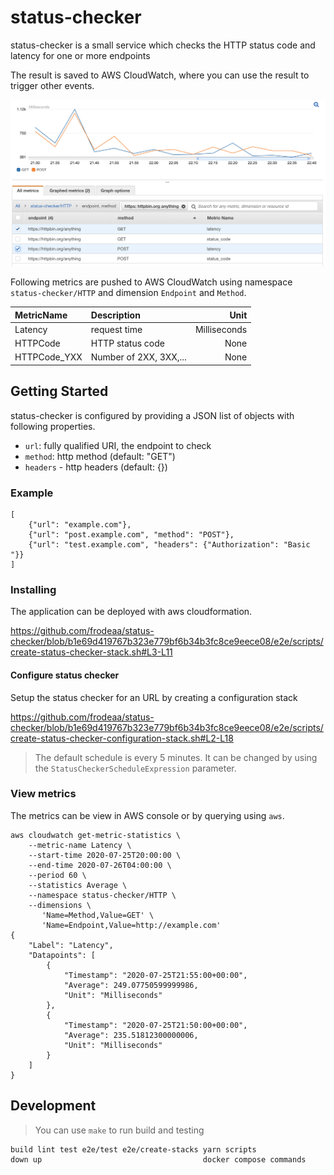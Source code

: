 # status-checker

status-checker is a small service which checks
the HTTP status code and latency for one or more
endpoints

The result is saved to AWS CloudWatch, where you can use
the result to trigger other events.

![Cloudwatch example](.images/aws-console.png)

Following metrics are pushed to AWS CloudWatch using
namespace `status-checker/HTTP` and dimension `Endpoint`
and `Method`.

| MetricName   | Description            |         Unit |
| :----------- | :--------------------- | -----------: |
| Latency      | request time           | Milliseconds |
| HTTPCode     | HTTP status code       |         None |
| HTTPCode_YXX | Number of 2XX, 3XX,... |         None |

## Getting Started

status-checker is configured by providing a JSON list of objects
with following properties.

-   `url`: fully qualified URI, the endpoint to check
-   `method`: http method (default: "GET")
-   `headers` - http headers (default: {})

### Example

```
[
    {"url": "example.com"},
    {"url": "post.example.com", "method": "POST"},
    {"url": "test.example.com", "headers": {"Authorization": "Basic "}}
]
```

### Installing

The application can be deployed with aws cloudformation.

https://github.com/frodeaa/status-checker/blob/b1e69d419767b323e779bf6b34b3fc8ce9eece08/e2e/scripts/create-status-checker-stack.sh#L3-L11

#### Configure status checker

Setup the status checker for an URL by creating a configuration stack

https://github.com/frodeaa/status-checker/blob/b1e69d419767b323e779bf6b34b3fc8ce9eece08/e2e/scripts/create-status-checker-configuration-stack.sh#L2-L18

> The default schedule is every 5 minutes. It can be changed by using the
> `StatusCheckerScheduleExpression` parameter.

### View metrics

The metrics can be view in AWS console or by querying using `aws`.

```
aws cloudwatch get-metric-statistics \
    --metric-name Latency \
    --start-time 2020-07-25T20:00:00 \
    --end-time 2020-07-26T04:00:00 \
    --period 60 \
    --statistics Average \
    --namespace status-checker/HTTP \
    --dimensions \
       'Name=Method,Value=GET' \
       'Name=Endpoint,Value=http://example.com'
{
    "Label": "Latency",
    "Datapoints": [
        {
            "Timestamp": "2020-07-25T21:55:00+00:00",
            "Average": 249.07750599999986,
            "Unit": "Milliseconds"
        },
        {
            "Timestamp": "2020-07-25T21:50:00+00:00",
            "Average": 235.51812300000006,
            "Unit": "Milliseconds"
        }
    ]
}
```

## Development

> You can use `make` to run build and testing

```
build lint test e2e/test e2e/create-stacks yarn scripts
down up                                    docker compose commands
```
